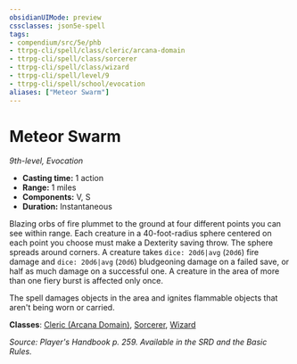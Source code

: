```yaml
---
obsidianUIMode: preview
cssclasses: json5e-spell
tags:
- compendium/src/5e/phb
- ttrpg-cli/spell/class/cleric/arcana-domain
- ttrpg-cli/spell/class/sorcerer
- ttrpg-cli/spell/class/wizard
- ttrpg-cli/spell/level/9
- ttrpg-cli/spell/school/evocation
aliases: ["Meteor Swarm"]
---
```

# Meteor Swarm
*9th-level, Evocation*  

- **Casting time:** 1 action
- **Range:** 1 miles
- **Components:** V, S
- **Duration:** Instantaneous

Blazing orbs of fire plummet to the ground at four different points you can see within range. Each creature in a 40-foot-radius sphere centered on each point you choose must make a Dexterity saving throw. The sphere spreads around corners. A creature takes `dice: 20d6|avg` (`20d6`) fire damage and `dice: 20d6|avg` (`20d6`) bludgeoning damage on a failed save, or half as much damage on a successful one. A creature in the area of more than one fiery burst is affected only once.

The spell damages objects in the area and ignites flammable objects that aren't being worn or carried.

**Classes**: [Cleric (Arcana Domain)](compendium/classes/cleric-arcana-domain-scag.md), [Sorcerer](compendium/classes/sorcerer.md), [Wizard](compendium/classes/wizard.md)

*Source: Player's Handbook p. 259. Available in the SRD and the Basic Rules.*